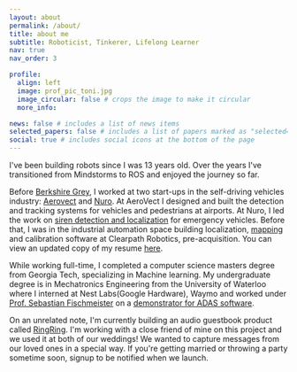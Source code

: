 ```yaml
---
layout: about
permalink: /about/
title: about me
subtitle: Roboticist, Tinkerer, Lifelong Learner
nav: true
nav_order: 3

profile:
  align: left
  image: prof_pic_toni.jpg
  image_circular: false # crops the image to make it circular
  more_info:

news: false # includes a list of news items
selected_papers: false # includes a list of papers marked as "selected={true}"
social: true # includes social icons at the bottom of the page
---
```


I've been building robots since I was 13 years old. Over the years I've transitioned from Mindstorms to ROS and enjoyed the journey so far.

Before [Berkshire Grey](https://www.berkshiregrey.com), I worked at two start-ups in the self-driving vehicles industry: [Aerovect](https://aerovect.com/#/home) and [Nuro](https://www.nuro.ai/). At AeroVect I designed and built the detection and tracking systems for vehicles and pedestrians at airports. At Nuro, I led the work on [siren detection and localization](https://medium.com/nuro/safety-nuro-our-vehicles-f3c33d605614#:~:text=Emergency%20vehicle%20microphone,safely%20pull%20over.) for emergency vehicles. Before that, I was in the industrial automation space building localization, [mapping](https://communitech.ca/technews/clearpath-maps-a-new-way-forward.html) and calibration software at Clearpath Robotics, pre-acquisition. You can view an updated copy of my resume [here](https://drive.google.com/file/d/1rEeNh2QY2G2TiRXiHhyz_2sWhtJeEV-m/view?usp=sharing).

While working full-time, I completed a computer science masters degree from Georgia Tech, specializing
in Machine learning. My undergraduate degree is in Mechatronics Engineering from the University of Waterloo
where I interned at Nest Labs(Google Hardware), Waymo and worked under [Prof. Sebastian Fischmeister](https://uwaterloo.ca/embedded-software-group/people-profiles/sebastian-fischmeister) on a [demonstrator for ADAS software](https://uwaterloo.ca/embedded-software-group/projects/adas-treadmill-demonstrator#:~:text=The%20ADAS%20platform%20consists%20of,treadmill%20without%20it%20drifting%20away.).

On an unrelated note, I'm currently building an audio guestbook product called [RingRing](https://ringringphone.ca/). I'm working with a close friend of mine on this project and we used it at both of our weddings! We wanted to capture messages from our loved ones in a special way. If you're getting married or throwing a party sometime soon, signup to be notified when we launch.
